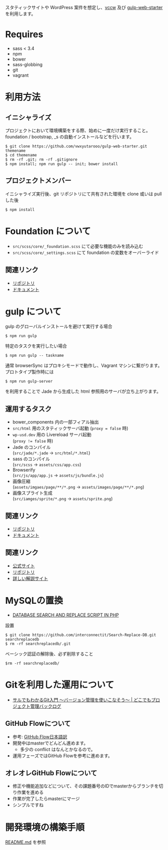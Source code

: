 スタティックサイトや WordPress 案件を想定し、[vccw](https://github.com/vccw-team/vccw) 及び [gulp-web-starter](https://github.com/vwxyutarooo/gulp-web-starter) を利用します。

# Requires
* sass < 3.4
* npm
* bower
* sass-globbing
* git
* vagrant

# 利用方法
## イニシャライズ
プロジェクトにおいて環境構築をする際、始めに一度だけ実行すること。
foundation / bootstrap, _s の自動インストールなどを行います。

```
$ git clone https://github.com/vwxyutarooo/gulp-web-starter.git themename
$ cd themename
$ rm -rf .git; rm -rf .gitignore
$ npm install; npm run gulp -- init; bower install
```

## プロジェクトメンバー
イニシャライズ実行後、git リポジトリにて共有された環境を clone 或いは pull した後

```
$ npm install
```


# Foundation について
* `src/scss/core/_foundation.scss` にて必要な機能のみを読み込む
* `src/scss/core/_settings.scss` にて foundation の変数をオーバーライド

## 関連リンク
- [リポジトリ](https://github.com/zurb/foundation)
- [ドキュメント](http://foundation.zurb.com/)



# gulp について
gulp のグローバルインストールを避けて実行する場合

    $ npm run gulp

特定のタスクを実行したい場合

    $ npm run gulp -- taskname

通常 browserSync はプロキシモードで動作し、Vagrant マシンに繋がります。プロトタイプ製作時には

    $ npm run gulp-server

を利用することで Jade から生成した html 参照用のサーバが立ち上がります。

## 運用するタスク
* bower_components 内の一部フィアル抽出
* `src/html` 用のスタティックサーバ起動 (`proxy = false` 時)
* `wp-usd.dev` 用の Livereload サーバ起動<br>(`proxy != false` 時)
* Jade のコンパイル<br>(`src/jade/*.jade` → `src/html/*.html`)
* sass のコンパイル<br>(`src/scss` → `assets/css/app.css`)
* Browserify<br>(`src/js/app/app.js` → `assets/js/bundle.js`)
* 画像圧縮<br>(`assets/imgaes/page/**/*.png` → `assets/images/page/**/*.png`)
* 画像スプライト生成<br>(`src/iamges/sprite/*.png` → `assets/sprite.png`)

## 関連リンク
- [リポジトリ](https://github.com/gulpjs/gulp)
- [ドキュメント](https://github.com/gulpjs/gulp/blob/master/docs/README.md)


## 関連リンク
* [公式サイト](http://underscores.me/)
* [リポジトリ](https://github.com/Automattic/_s)
* [詳しい解説サイト](http://gatespace.jp/category/wordpress/use_underscores/)



# MySQLの置換
- [DATABASE SEARCH AND REPLACE SCRIPT IN PHP](https://interconnectit.com/products/search-and-replace-for-wordpress-databases/)

設置

```
$ git clone https://github.com/interconnectit/Search-Replace-DB.git searchreplacedb
$ rm -rf searchreplacedb/.git
```

ベーシック認証の解除後、必ず削除すること

```
$rm -rf searchreplacedb/
```


# Gitを利用した運用について
- [サルでもわかるGit入門 〜バージョン管理を使いこなそう〜 | どこでもプロジェクト管理バックログ](http://www.backlog.jp/git-guide/)

## GitHub Flowについて
- 参考: [GitHub Flow日本語訳](https://gist.github.com/juno/3112343)
- 開発中はmasterでどんどん進めます。
    -  多少の conflict はなんとかなるので。
- 運用フェーズではGitHub Flowを参考に進めます。

## オレオレGitHub Flowについて
- 修正や機能追加などについて、その課題番号のIDでmasterからブランチを切り作業を進める
- 作業が完了したらmasterにマージ
- シンプルですね



# 開発環境の構築手順
[README.md](https://megane9988.backlog.jp/git/PROWREST/wp-usd/tree/master#loom) を参照
